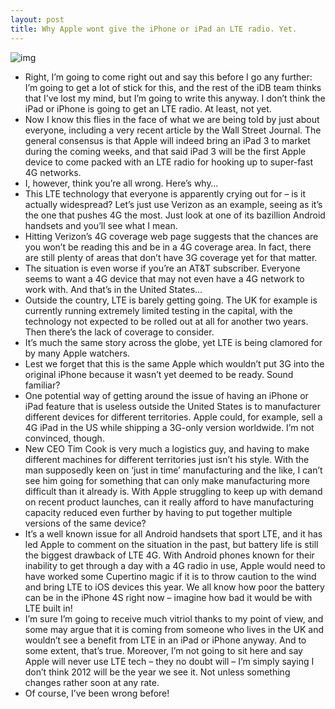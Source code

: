 ```yaml
---
layout: post
title: Why Apple wont give the iPhone or iPad an LTE radio. Yet.
---
```

![img](http://media.idownloadblog.com/wp-content/uploads/2012/01/lte-ipad.jpg)
* Right, I’m going to come right out and say this before I go any further: I’m going to get a lot of stick for this, and the rest of the iDB team thinks that I’ve lost my mind, but I’m going to write this anyway. I don’t think the iPad or iPhone is going to get an LTE radio. At least, not yet.
* Now I know this flies in the face of what we are being told by just about everyone, including a very recent article by the Wall Street Journal. The general consensus is that Apple will indeed bring an iPad 3 to market during the coming weeks, and that said iPad 3 will be the first Apple device to come packed with an LTE radio for hooking up to super-fast 4G networks.
* I, however, think you’re all wrong. Here’s why…
* This LTE technology that everyone is apparently crying out for – is it actually widespread? Let’s just use Verizon as an example, seeing as it’s the one that pushes 4G the most. Just look at one of its bazillion Android handsets and you’ll see what I mean.
* Hitting Verizon’s 4G coverage web page suggests that the chances are you won’t be reading this and be in a 4G coverage area. In fact, there are still plenty of areas that don’t have 3G coverage yet for that matter.
* The situation is even worse if you’re an AT&T subscriber. Everyone seems to want a 4G device that may not even have a 4G network to work with. And that’s in the United States…
* Outside the country, LTE is barely getting going. The UK for example is currently running extremely limited testing in the capital, with the technology not expected to be rolled out at all for another two years. Then there’s the lack of coverage to consider.
* It’s much the same story across the globe, yet LTE is being clamored for by many Apple watchers.
* Lest we forget that this is the same Apple which wouldn’t put 3G into the original iPhone because it wasn’t yet deemed to be ready. Sound familiar?
* One potential way of getting around the issue of having an iPhone or iPad feature that is useless outside the United States is to manufacturer different devices for different territories. Apple could, for example, sell a 4G iPad in the US while shipping a 3G-only version worldwide. I’m not convinced, though.
* New CEO Tim Cook is very much a logistics guy, and having to make different machines for different territories just isn’t his style. With the man supposedly keen on ‘just in time’ manufacturing and the like, I can’t see him going for something that can only make manufacturing more difficult than it already is. With Apple struggling to keep up with demand on recent product launches, can it really afford to have manufacturing capacity reduced even further by having to put together multiple versions of the same device?
* It’s a well known issue for all Android handsets that sport LTE, and it has led Apple to comment on the situation in the past, but battery life is still the biggest drawback of LTE 4G. With Android phones known for their inability to get through a day with a 4G radio in use, Apple would need to have worked some Cupertino magic if it is to throw caution to the wind and bring LTE to iOS devices this year. We all know how poor the battery can be in the iPhone 4S right now – imagine how bad it would be with LTE built in!
* I’m sure I’m going to receive much vitriol thanks to my point of view, and some may argue that it is coming from someone who lives in the UK and wouldn’t see a benefit from LTE in an iPad or iPhone anyway. And to some extent, that’s true. Moreover, I’m not going to sit here and say Apple will never use LTE tech – they no doubt will – I’m simply saying I don’t think 2012 will be the year we see it. Not unless something changes rather soon at any rate.
* Of course, I’ve been wrong before!

